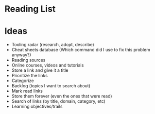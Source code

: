 # Reading List

# Ideas
- Tooling radar (research, adopt, describe)
- Cheat sheets database (Which command did I use to fix this problem anyway?)
- Reading sources
- Online courses, videos and tutorials
- Store a link and give it a title
- Prioritize the links
- Categorize
- Backlog (topics I want to search about)
- Mark read links
- Store them forever (even the ones that were read)
- Search of links (by title, domain, category, etc)
- Learning objectives/trails

